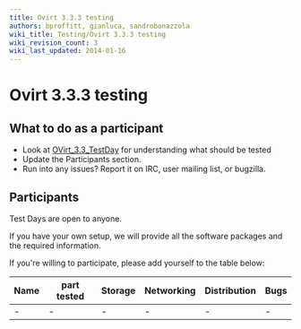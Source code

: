 ```yaml
---
title: Ovirt 3.3.3 testing
authors: bproffitt, gianluca, sandrobonazzola
wiki_title: Testing/Ovirt 3.3.3 testing
wiki_revision_count: 3
wiki_last_updated: 2014-01-16
---
```


# Ovirt 3.3.3 testing

## What to do as a participant

*   Look at [OVirt_3.3_TestDay](OVirt_3.3_TestDay) for understanding what should be tested
*   Update the Participants section.
*   Run into any issues? Report it on IRC, user mailing list, or bugzilla.

## Participants

Test Days are open to anyone.

If you have your own setup, we will provide all the software packages and the required information.

If you're willing to participate, please add yourself to the table below:

| Name | part tested | Storage | Networking | Distribution | Bugs |
|------|-------------|---------|------------|--------------|------|
| -    | -           | -       | -          | -            | -    |
